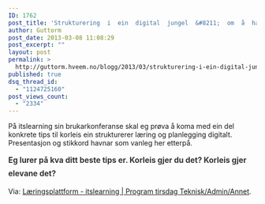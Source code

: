 ```yaml
---
ID: 1762
post_title: 'Strukturering  i  ein  digital  jungel  &#8211;  om  å  halde  orden  i  ein  digital  skulekvardag'
author: Guttorm
post_date: 2013-03-08 11:08:29
post_excerpt: ""
layout: post
permalink: >
  http://guttorm.hveem.no/blogg/2013/03/strukturering-i-ein-digital-jungel-om-a-halde-orden-i-ein-digital-skulekvardag/
published: true
dsq_thread_id:
  - "1124725160"
post_views_count:
  - "2334"
---
```

På itslearning sin brukarkonferanse skal eg prøva å koma med ein del konkrete tips til korleis ein strukturerer læring og planlegging digitalt. Presentasjon og stikkord havnar som vanleg her etterpå.

<strong><span style="color: #333333; font-size: 15.555556297302246px; font-style: normal; line-height: 26.666667938232422px;">Eg lurer på kva ditt beste tips er. Korleis gjer du det? Korleis gjer elevane det?</span></strong>

Via: <a href="http://www.itslearning.no/program-tirsdag-tekniskadmin">Læringsplattform - itslearning | Program tirsdag Teknisk/Admin/Annet</a>.